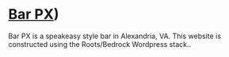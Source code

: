 # [Bar PX](http://www.barpx.com))

Bar PX is a speakeasy style bar in Alexandria, VA. This website is constructed using the Roots/Bedrock Wordpress stack..